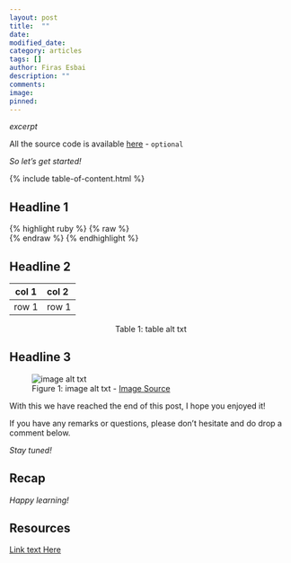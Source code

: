 ```yaml
---
layout: post
title:  ""
date:   
modified_date: 
category: articles
tags: []
author: Firas Esbai
description: ""
comments:
image: 
pinned:
---
```


*excerpt*

All the source code is available [here]() - `optional` 

*So let’s get started!*

{% include table-of-content.html %}

## Headline 1 ##

   {% highlight ruby %}
   {% raw %}   
   {% endraw %}
   {% endhighlight %}


## Headline 2 ##

| col 1 | col 2 |
| ------|:------|
| row 1 | row 1 | 

<p style="text-align:center;">Table 1: table alt txt</p>

## Headline 3 ##

<figure>
  <img src="/assets/images/articles/" alt="image alt txt">
  <figcaption>Figure 1: image alt txt - <a href="">Image Source</a></figcaption>
</figure>

With this we have reached the end of this post, I hope you enjoyed it!

If you have any remarks or questions, please don’t hesitate and do drop a comment below.

*Stay tuned!* 

## Recap ##

*Happy learning!*

## Resources ##

[Link text Here](https://link-url-here.org)